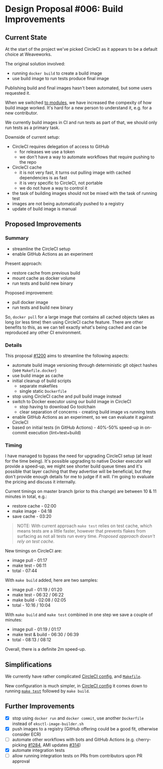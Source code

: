 # Design Proposal #006: Build Improvements

## Current State

At the start of the project we've picked CircleCI as it appears to be a default choice at Weaveworks.

The original solution involved:
- running `docker build` to create a build image
- use build image to run tests produce final image

Publishing build and final images hasn't been automated, but some users requested it.

When we switched [to modules](https://github.com/weaveworks/eksctl/pull/917), we have increased the
compexity of how build image worked. It's hard for a new person to understand it, e.g. for a new
contributor.

We currently build images in CI and run tests as part of that, we should only run tests as a primary
task.

Downside of current setup:

- CircleCI requires delegation of access to GitHub
  - for releases we use a token
  - we don't have a way to automate workflows that require pushing to the repo
- CircleCI cache 
  - it is not very fast, it turns out pulling image with cached dependencies is as fast
  - it is very specific to CircleCI, not portable
  - we do not have a way to control it
- the task of building images should not be mixed with the task of running test
- images are not being automatically pushed to a registry
- update of build image is manual

## Proposed Improvements

### Summary

- streamline the CircleCI setup
- enable GitHub Actions as an experiment

Present approach:

- restore cache from previous build
- mount cache as docker volume
- run tests and build new binary

Proposed improvement:

- pull docker image
- run tests and build new binary

So, `docker pull` for a large image that contains all cached objects takes as long (or less time) then
using CircleCI cache feature. There are other benefits to this, as we can tell exactly what's being cached
and can be reproduced any other CI environment.

### Details

This proposal [#1200](https://github.com/weaveworks/eksctl/pull/1200) aims to streamline the following
aspects:

- automate build image versioning through deterministic git object hashes (see `Makefile.docker`)
- use build image as cache
- initial cleanup of build scripts
    - separate makefiles
    - single static `Dockerfile`
- stop using CircleCI cache and pull build image instead
- switch to Docker executor using our build image in CircleCI
    - stop having to download Go toolchain
    - clear separation of concerns - creating build image vs running tests
- enable GitHub Actions as an experiment, so we can evaluate it against CircleCI
- based on initial tests (in GitHub Actions) - 40%-50% speed-up in on-commit execution (lint+test+build)

### Timing

I have managed to bypass the need for upgrading CircleCI setup (at least for the time being). It's possible upgrading to native Docker executor will provide a speed-up, we might see shorter build queue times and it's possible that layer caching that they advertise will be beneficial, but they don't provide enough details for me to judge if it will. I'm going to evaluate the pricing and discuss it internally.

Current timings on master branch (prior to this change) are between 10 & 11 minutes in total, e.g.:

- restore cache - 02:00
- make image - 04:18
- save cache - 03:20

> NOTE: With current approach `make test` relies on test cache, which means tests
> are a little faster, however that prevents flakes from surfacing as not all tests
> run every time. _Proposed approach doesn't rely on test cache._

New timings on CircleCI are:

- image pull - 01:17
- make test - 06:11
- total - 07:44

With `make build` added, here are two samples:

- image pull - 01:19 / 01:20
- make test - 06:32 / 06:22
- make build - 02:08 / 02:05
- total - 10:16 / 10:04

With `make build` and `make test` combined in one step we save a couple of minutes:

- image pull - 01:19 / 01:17
- make test & build - 06:30 / 06:39
- total - 08:13 / 08:12

Overall, there is a definite 2m speed-up.

## Simplifications

We currently have rather complicated [CircleCI config](https://github.com/weaveworks/eksctl/blob/950f9bc695234107725234b9e1a9c9d2ee54e51f/.circleci/config.yml#L3-L38),
and [`Makefile`](https://github.com/weaveworks/eksctl/blob/950f9bc695234107725234b9e1a9c9d2ee54e51f/Makefile#L188-L204).


New configuration is much simpler, in [CircleCI config](https://github.com/weaveworks/eksctl/blob/d3b6988562b14c9d91f4e1bf7dd2c086e06c2383/.circleci/config.yml#L3-L24)
it comes down to running [`make test`](https://github.com/weaveworks/eksctl/blob/1be26b314333467d1b67a44c77d1cd27460eaa70/Makefile#L68-L73) followed by `make build`.

## Further Improvements

- [x] stop using `docker run` and `docker commit`, use another `Dockerfile` instead of `eksctl-image-builder.sh`
- [x] push images to a registry (GitHub offering could be a good fit, otherwise consider ECR)
- [ ] automate other workflows with bots and GitHub Actions (e.g. cherry-picking [#1284](https://github.com/weaveworks/eksctl/issues/1284), AMI updates [#314](https://github.com/weaveworks/eksctl/issues/314))
- [x] automate integration tests
- [ ] allow running integration tests on PRs from contributors upon PR approval
